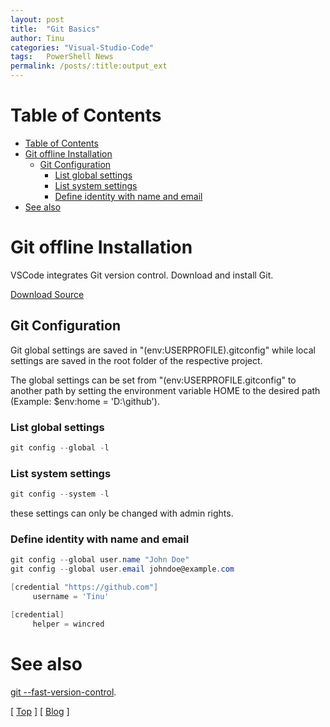 ```yaml
---
layout: post
title:  "Git Basics"
author: Tinu
categories: "Visual-Studio-Code"
tags:   PowerShell News
permalink: /posts/:title:output_ext
---
```


# Table of Contents

- [Table of Contents](#table-of-contents)
- [Git offline Installation](#git-offline-installation)
  - [Git Configuration](#git-configuration)
    - [List global settings](#list-global-settings)
    - [List system settings](#list-system-settings)
    - [Define identity with name and email](#define-identity-with-name-and-email)
- [See also](#see-also)

# Git offline Installation

VSCode integrates Git version control. Download and install Git.

[Download Source](https://git-scm.com/downloads)

## Git Configuration

Git global settings are saved in "$($env:USERPROFILE)\.gitconfig" while local settings are saved in the root folder of the respective project.

The global settings can be set from "$($env:USERPROFILE\.gitconfig" to another path by setting the environment variable HOME to the desired path (Example: $env:home = 'D:\github').

### List global settings

````powershell
git config --global -l
````

### List system settings

````powershell
git config --system -l
````

these settings can only be changed with admin rights.

### Define identity with name and email

````powershell
git config --global user.name "John Doe"
git config --global user.email johndoe@example.com
````

````powershell
[credential "https://github.com"]
     username = 'Tinu'

[credential]
     helper = wincred
````

# See also

[git --fast-version-control](https://git-scm.com/doc).

[ [Top](#table-of-contents) ] [ [Blog](../categories.html) ]